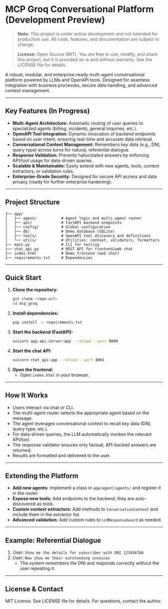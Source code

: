 # MCP Groq Conversational Platform (Development Preview)

> **Note:** This project is under active development and not intended for production use. All code, features, and documentation are subject to change.
> 
> **License:** Open Source (MIT). You are free to use, modify, and share this project, but it is provided as-is and without warranty. See the LICENSE file for details.

A robust, modular, and enterprise-ready multi-agent conversational platform powered by LLMs and OpenAPI tools. Designed for seamless integration with business processes, secure data handling, and advanced context management.

---

## Key Features (In Progress)

- **Multi-Agent Architecture:** Automatic routing of user queries to specialized agents (billing, incidents, general inquiries, etc.).
- **OpenAPI Tool Integration:** Dynamic invocation of backend endpoints based on user intent, ensuring real-time and accurate data retrieval.
- **Conversational Context Management:** Remembers key data (e.g., DNI, query type) across turns for natural, referential dialogue.
- **Response Validation:** Prevents hallucinated answers by enforcing API/tool usage for data-driven queries.
- **Scalable & Maintainable:** Easily extend with new agents, tools, context extractors, or validation rules.
- **Enterprise-Grade Security:** Designed for secure API access and data privacy (ready for further enterprise hardening).

---

## Project Structure

```
├── app/
│   ├── agent/           # Agent logic and multi-agent router
│   ├── api/             # FastAPI backend endpoints
│   ├── config/          # Global configuration
│   ├── db/              # Demo database (SQLite)
│   ├── tools/           # OpenAPI tool discovery and definitions
│   └── utils/           # Utilities: context, validators, formatters
├── main.py              # CLI for testing
├── chat_api.py          # REST API for frontend/web chat
├── index.html           # Demo frontend (web chat)
├── requirements.txt     # Dependencies
```

---

## Quick Start

1. **Clone the repository:**
   ```sh
   git clone <repo-url>
   cd mcp_groq
   ```
2. **Install dependencies:**
   ```sh
   pip install -r requirements.txt
   ```
3. **Start the backend (FastAPI):**
   ```sh
   uvicorn app.api.server:app --reload --port 8000
   ```
4. **Start the chat API:**
   ```sh
   uvicorn chat_api:app --reload --port 8001
   ```
5. **Open the frontend:**
   - Open `index.html` in your browser.

---

## How It Works

- Users interact via chat or CLI.
- The multi-agent router selects the appropriate agent based on the message.
- The agent leverages conversational context to recall key data (DNI, query type, etc.).
- For data-driven queries, the LLM automatically invokes the relevant API/tool.
- The response validator ensures only factual, API-backed answers are returned.
- Results are formatted and delivered to the user.

---

## Extending the Platform

- **Add new agents:** Implement a class in `app/agent/agents/` and register it in the router.
- **Expose new tools:** Add endpoints to the backend; they are auto-discovered as tools.
- **Custom context extractors:** Add methods to `ConversationContext` and include them in the extractor list.
- **Advanced validation:** Add custom rules to `LLMResponseGuard` as needed.

---

## Example: Referential Dialogue

1. User: `Show me the details for subscriber with DNI 12345678A`
2. User: `Now show me their outstanding invoices`
   - The system remembers the DNI and responds correctly without the user repeating it.

---

## License & Contact

MIT License. See LICENSE file for details. For questions, contact the author.
